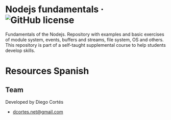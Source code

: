 # Nodejs fundamentals &middot; ![GitHub license](https://img.shields.io/badge/license-MIT-blue.svg)

Fundamentals of the Nodejs. Repository with examples and basic exercises of module system, events, buffers and streams, file system, OS and others. This repository is part of a self-taught supplemental course to help students develop skills.

# Resources Spanish

## Team

Developed by Diego Cortés

* dcortes.net@gmail.com